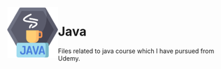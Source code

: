 <img align="left" width="116" height="116" src="images/java1.png" />

# Java
Files related to java course which I have pursued from Udemy.
